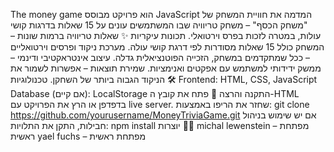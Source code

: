 The money game הוא פרויקט מבוסס JavaScript המדמה את חוויית המשחק של "משחק הכסף" – משחק טריוויה שבו המשתמשים עונים על 15 שאלות בדרגות קושי עולות, במטרה לזכות בפרס וירטואלי.
תכונות עיקריות ✨
שאלות טריוויה ברמות שונות – המשחק כולל 15 שאלות מסודרות לפי דרגת קושי עולה.
מערכת ניקוד ופרסים וירטואליים – ככל שמתקדמים במשחק, הזכייה הפוטנציאלית גדלה.
עיצוב אינטראקטיבי ודינמי – ממשק ידידותי למשתמש עם אפקטים ואנימציות.
שמירת תוצאות – אפשרות לשמור את הניקוד הגבוה ביותר של השחקן.
טכנולוגיות 🛠️
Frontend: HTML, CSS, JavaScript
Database (אם קיים): LocalStorage
התקנה והרצה 🚀
פתח את קובץ ה-HTML בדפדפן או הרץ את הפרויקט עם live server.
שחזר את הריפו באמצעות:
git clone https://github.com/yourusername/MoneyTriviaGame.git
אם יש שימוש בניהול חבילות, התקן את התלויות:
npm install
 יוצרות 👩‍💻
michal lewenstein – מפתחת ראשית
yael fuchs – מפתחת ראשית
